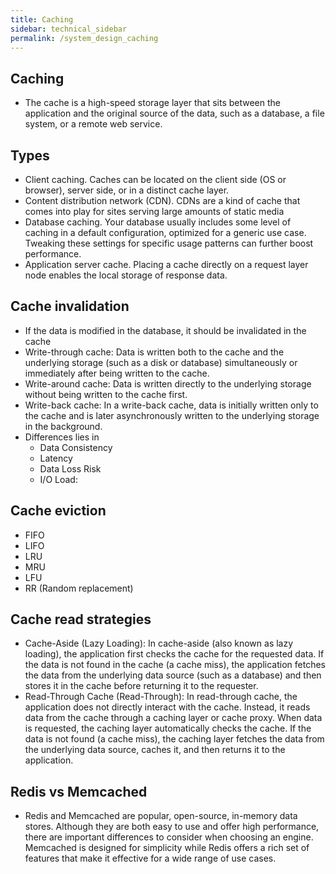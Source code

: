 ```yaml
---
title: Caching
sidebar: technical_sidebar
permalink: /system_design_caching
---
```


## Caching
- The cache is a high-speed storage layer that sits between the application and the original source of the data, such as a database, a file system, or a remote web service.

## Types
- Client caching. Caches can be located on the client side (OS or browser), server side, or in a distinct cache layer.
- Content distribution network (CDN). CDNs are a kind of cache that comes into play for sites serving large amounts of static media
- Database caching. Your database usually includes some level of caching in a default configuration, optimized for a generic use case. Tweaking these settings for specific usage patterns can further boost performance.
- Application server cache. Placing a cache directly on a request layer node enables the local storage of response data.

## Cache invalidation
- If the data is modified in the database, it should be invalidated in the cache
- Write-through cache: Data is written both to the cache and the underlying storage (such as a disk or database) simultaneously or immediately after being written to the cache.
- Write-around cache: Data is written directly to the underlying storage without being written to the cache first. 
- Write-back cache: In a write-back cache, data is initially written only to the cache and is later asynchronously written to the underlying storage in the background.
- Differences lies in 
  - Data Consistency
  - Latency
  - Data Loss Risk
  - I/O Load:

## Cache eviction
  - FIFO
  - LIFO
  - LRU
  - MRU
  - LFU
  - RR (Random replacement)


## Cache read strategies
- Cache-Aside (Lazy Loading): In cache-aside (also known as lazy loading), the application first checks the cache for the requested data. If the data is not found in the cache (a cache miss), the application fetches the data from the underlying data source (such as a database) and then stores it in the cache before returning it to the requester.
- Read-Through Cache (Read-Through): In read-through cache, the application does not directly interact with the cache. Instead, it reads data from the cache through a caching layer or cache proxy. When data is requested, the caching layer automatically checks the cache. If the data is not found (a cache miss), the caching layer fetches the data from the underlying data source, caches it, and then returns it to the application.


## Redis vs Memcached
- Redis and Memcached are popular, open-source, in-memory data stores. Although they are both easy to use and offer high performance, there are important differences to consider when choosing an engine. Memcached is designed for simplicity while Redis offers a rich set of features that make it effective for a wide range of use cases. 